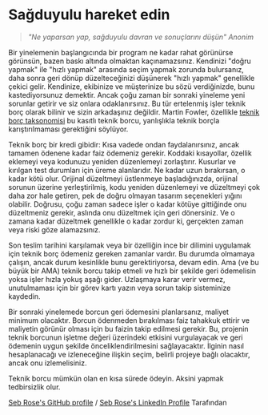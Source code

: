 # Sağduyulu hareket edin

> *"Ne yaparsan yap, sağduyulu davran ve sonuçlarını düşün" Anonim*

Bir yinelemenin başlangıcında bir program ne kadar rahat görünürse görünsün, bazen baskı altında olmaktan kaçınamazsınız. Kendinizi "doğru yapmak" ile "hızlı yapmak" arasında seçim yapmak zorunda bulursanız, daha sonra geri dönüp düzelteceğinizi düşünerek "hızlı yapmak" genellikle çekici gelir. Kendinize, ekibinize ve müşterinize bu sözü verdiğinizde, bunu kastediyorsunuz demektir. Ancak çoğu zaman bir sonraki yineleme yeni sorunlar getirir ve siz onlara odaklanırsınız. Bu tür ertelenmiş işler teknik borç olarak bilinir ve sizin arkadaşınız değildir. Martin Fowler, özellikle [teknik borç taksonomisi](http://martinfowler.com/bliki/TechnicalDebtQuadrant.html) bu kasıtlı teknik borcu, yanlışlıkla teknik borçla karıştırılmaması gerektiğini söylüyor.

Teknik borç bir kredi gibidir: Kısa vadede ondan faydalanırsınız, ancak tamamen ödenene kadar faiz ödemeniz gerekir. Koddaki kısayollar, özellik eklemeyi veya kodunuzu yeniden düzenlemeyi zorlaştırır. Kusurlar ve kırılgan test durumları için üreme alanlarıdır. Ne kadar uzun bırakırsan, o kadar kötü olur. Orijinal düzeltmeyi üstlenmeye başladığınızda, orijinal sorunun üzerine yerleştirilmiş, kodu yeniden düzenlemeyi ve düzeltmeyi çok daha zor hale getiren, pek de doğru olmayan tasarım seçenekleri yığını olabilir. Doğrusu, çoğu zaman sadece işler o kadar kötüye gittiğinde onu düzeltmeniz gerekir, aslında onu düzeltmek için geri dönersiniz. Ve o zamana kadar düzeltmek genellikle o kadar zordur ki, gerçekten zaman veya riski göze alamazsınız.

Son teslim tarihini karşılamak veya bir özelliğin ince bir dilimini uygulamak için teknik borç ödemeniz gereken zamanlar vardır. Bu durumda olmamaya çalışın, ancak durum kesinlikle bunu gerektiriyorsa, devam edin. Ama (ve bu büyük bir AMA) teknik borcu takip etmeli ve hızlı bir şekilde geri ödemelisin yoksa işler hızla yokuş aşağı gider. Uzlaşmaya karar verir vermez, unutulmaması için bir görev kartı yazın veya sorun takip sisteminize kaydedin.
 
Bir sonraki yinelemede borcun geri ödemesini planlarsanız, maliyet minimum olacaktır. Borcun ödenmeden bırakılması faiz tahakkuk ettirir ve maliyetin görünür olması için bu faizin takip edilmesi gerekir. Bu, projenin teknik borcunun işletme değeri üzerindeki etkisini vurgulayacak ve geri ödemenin uygun şekilde önceliklendirilmesini sağlayacaktır. İlginin nasıl hesaplanacağı ve izleneceğine ilişkin seçim, belirli projeye bağlı olacaktır, ancak onu izlemelisiniz.

Teknik borcu mümkün olan en kısa sürede ödeyin. Aksini yapmak tedbirsizlik olur.

[Seb Rose's GitHub profile](https://github.com/sebrose) / [Seb Rose's LinkedIn Profile](https://www.linkedin.com/in/sebrose) Tarafından